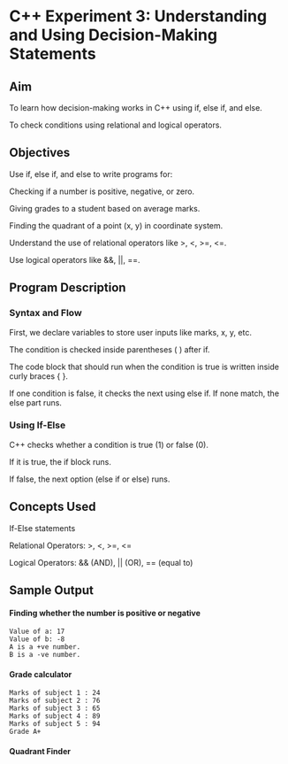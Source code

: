 # C++ Experiment 3: Understanding and Using Decision-Making Statements

## Aim
To learn how decision-making works in C++ using if, else if, and else.

To check conditions using relational and logical operators.

## Objectives
Use if, else if, and else to write programs for:

  Checking if a number is positive, negative, or zero.

  Giving grades to a student based on average marks.

  Finding the quadrant of a point (x, y) in coordinate system.

Understand the use of relational operators like >, <, >=, <=.

Use logical operators like &&, ||, ==.

## Program Description
### Syntax and Flow
First, we declare variables to store user inputs like marks, x, y, etc.

The condition is checked inside parentheses ( ) after if.

The code block that should run when the condition is true is written inside curly braces { }.

If one condition is false, it checks the next using else if. If none match, the else part runs.

### Using If-Else
C++ checks whether a condition is true (1) or false (0).

If it is true, the if block runs.

If false, the next option (else if or else) runs.

## Concepts Used
If-Else statements

Relational Operators: >, <, >=, <=

Logical Operators: && (AND), || (OR), == (equal to) 

## Sample Output

#### Finding whether the number is positive or negative
```
Value of a: 17
Value of b: -8
A is a +ve number.
B is a -ve number.
```
#### Grade calculator 
```
Marks of subject 1 : 24
Marks of subject 2 : 76
Marks of subject 3 : 65
Marks of subject 4 : 89
Marks of subject 5 : 94
Grade A+
```
#### Quadrant Finder
```

```
